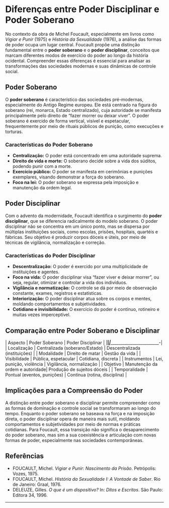 
# Diferenças entre Poder Disciplinar e Poder Soberano

No contexto da obra de Michel Foucault, especialmente em livros como *Vigiar e Punir* (1975) e *História da Sexualidade* (1976), a análise das formas de poder ocupa um lugar central. Foucault propõe uma distinção fundamental entre o **poder soberano** e o **poder disciplinar**, conceitos que marcam diferentes modos de exercício do poder ao longo da história ocidental. Compreender essas diferenças é essencial para analisar as transformações das sociedades modernas e suas dinâmicas de controle social.

## Poder Soberano

O **poder soberano** é característico das sociedades pré-modernas, especialmente do Antigo Regime europeu. Ele está centrado na figura do soberano (rei, monarca, Estado centralizado), cuja autoridade se manifesta principalmente pelo direito de “fazer morrer ou deixar viver”. O poder soberano é exercido de forma vertical, visível e espetacular, frequentemente por meio de rituais públicos de punição, como execuções e torturas.

### Características do Poder Soberano

- **Centralização:** O poder está concentrado em uma autoridade suprema.
- **Direito de vida e morte:** O soberano decide sobre a vida dos súditos, podendo punir com a morte.
- **Exercício público:** O poder se manifesta em cerimônias e punições exemplares, visando demonstrar a força do soberano.
- **Foco na lei:** O poder soberano se expressa pela imposição e manutenção da ordem legal.

## Poder Disciplinar

Com o advento da modernidade, Foucault identifica o surgimento do **poder disciplinar**, que se diferencia radicalmente do modelo soberano. O poder disciplinar não se concentra em um único ponto, mas se dispersa por múltiplas instituições sociais, como escolas, prisões, hospitais, quartéis e fábricas. Seu objetivo é produzir corpos dóceis e úteis, por meio de técnicas de vigilância, normalização e correção.

### Características do Poder Disciplinar

- **Descentralização:** O poder é exercido por uma multiplicidade de instituições e agentes.
- **Foco na vida:** O poder disciplinar visa “fazer viver e deixar morrer”, ou seja, regular, otimizar e controlar a vida dos indivíduos.
- **Vigilância e normatização:** O controle se dá por meio de observação constante, exames, registros e estatísticas.
- **Interiorização:** O poder disciplinar atua sobre os corpos e mentes, moldando comportamentos e subjetividades.
- **Cotidiano e invisibilidade:** O exercício do poder é contínuo, rotineiro e muitas vezes imperceptível.

## Comparação entre Poder Soberano e Disciplinar

| Aspecto                | Poder Soberano                  | Poder Disciplinar                |
|________________________|_________________________________|_________________________________-|
| Localização            | Centralizada (soberano/Estado)  | Descentralizada (instituições)   |
| Modalidade             | Direito de matar                | Gestão da vida                   |
| Visibilidade           | Pública, espetacular            | Cotidiana, discreta              |
| Instrumentos           | Lei, punição, violência         | Vigilância, normalização         |
| Objetivo               | Manutenção da ordem e autoridade| Produção de sujeitos dóceis      |
| Temporalidade          | Pontual (eventos, punições)     | Contínua (rotina, disciplina)    |

## Implicações para a Compreensão do Poder

A distinção entre poder soberano e disciplinar permite compreender como as formas de dominação e controle social se transformaram ao longo do tempo. Enquanto o poder soberano se baseava na força e na imposição direta, o poder disciplinar opera de maneira mais sutil, moldando comportamentos e subjetividades por meio de normas e práticas cotidianas. Para Foucault, essa transição não significa o desaparecimento do poder soberano, mas sim a sua coexistência e articulação com novas formas de poder, especialmente nas sociedades contemporâneas.

## Referências

- FOUCAULT, Michel. *Vigiar e Punir: Nascimento da Prisão*. Petrópolis: Vozes, 1975.
- FOUCAULT, Michel. *História da Sexualidade I: A Vontade de Saber*. Rio de Janeiro: Graal, 1976.
- DELEUZE, Gilles. *O que é um dispositivo?* In: *Ditos e Escritos*. São Paulo: Editora 34, 1996.

___
```
